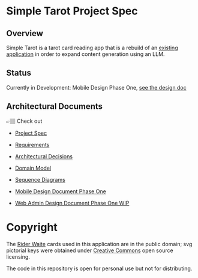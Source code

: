 # Simple Tarot Project Spec

## Overview

Simple Tarot is a tarot card reading app that is a rebuild of an [existing application](https://github.com/avacollins/tarot-ix) in order to expand content generation using an LLM.

## Status

Currently in Development: Mobile Design Phase One, [see the design doc](./docs/mobile_design_pahse_one.md)

## Architectural Documents

👉🏽 Check out 
 
 - [Project Spec](./docs/project_spec.md)

 - [Requirements](./docs/requirements.md)
 
 - [Architectural Decisions](./docs/adr.md)

 - [Domain Model](./docs/domain_model.md)

 - [Sequence Diagrams](./docs/sequence_diagrams.md)

 - [Mobile Design Document Phase One](./docs/mobile_design_pahse_one.md)

 - [Web Admin Design Document Phase One WIP](./docs/web_admin_design.md)

 # Copyright

The [Rider Waite](https://sacred-texts.com/tarot/faq.htm#uscopyright) cards used in this application are in the public domain; svg pictorial keys were obtained under [Creative Commons](https://creativecommons.org/publicdomain/zero/1.0/) open source licensing.

The code in this repository is open for personal use but not for distributing.